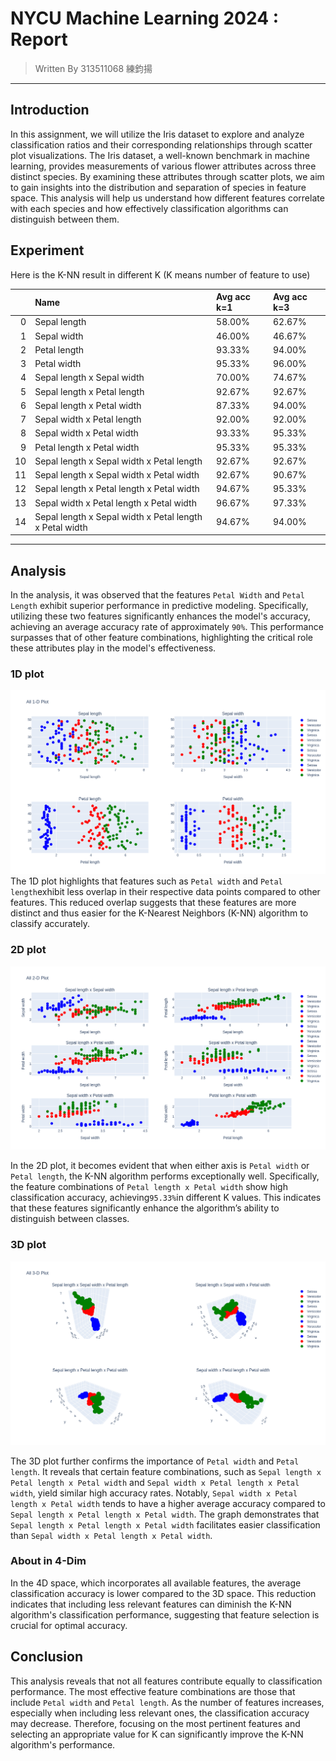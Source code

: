 # NYCU Machine Learning 2024 : Report

> Written By 313511068 練鈞揚

---

## Introduction

In this assignment, we will utilize the Iris dataset to explore and analyze classification ratios and their corresponding relationships through scatter plot visualizations. The Iris dataset, a well-known benchmark in machine learning, provides measurements of various flower attributes across three distinct species. By examining these attributes through scatter plots, we aim to gain insights into the distribution and separation of species in feature space. This analysis will help us understand how different features correlate with each species and how effectively classification algorithms can distinguish between them.

## Experiment

Here is the K-NN result in different K (K means number of feature to use)

|    | Name                                                    | Avg acc k=1   | Avg acc k=3   |
|---:|:--------------------------------------------------------|:--------------|:--------------|
|  0 | Sepal length                                            | 58.00%        | 62.67%        |
|  1 | Sepal width                                             | 46.00%        | 46.67%        |
|  2 | Petal length                                            | 93.33%        | 94.00%        |
|  3 | Petal width                                             | 95.33%        | 96.00%        |
|  4 | Sepal length x Sepal width                              | 70.00%        | 74.67%        |
|  5 | Sepal length x Petal length                             | 92.67%        | 92.67%        |
|  6 | Sepal length x Petal width                              | 87.33%        | 94.00%        |
|  7 | Sepal width x Petal length                              | 92.00%        | 92.00%        |
|  8 | Sepal width x Petal width                               | 93.33%        | 95.33%        |
|  9 | Petal length x Petal width                              | 95.33%        | 95.33%        |
| 10 | Sepal length x Sepal width x Petal length               | 92.67%        | 92.67%        |
| 11 | Sepal length x Sepal width x Petal width                | 92.67%        | 90.67%        |
| 12 | Sepal length x Petal length x Petal width               | 94.67%        | 95.33%        |
| 13 | Sepal width x Petal length x Petal width                | 96.67%        | 97.33%        |
| 14 | Sepal length x Sepal width x Petal length x Petal width | 94.67%        | 94.00%        |

---

## Analysis

In the analysis, it was observed that the features `Petal Width` and `Petal Length` exhibit superior performance in predictive modeling. Specifically, utilizing these two features significantly enhances the model's accuracy, achieving an average accuracy rate of approximately `90%`. This performance surpasses that of other feature combinations, highlighting the critical role these attributes play in the model's effectiveness.

### 1D plot

![img](./assets/1d-plot.png)
The 1D plot highlights that features such as `Petal width` and `Petal length`exhibit less overlap in their respective data points compared to other features. This reduced overlap suggests that these features are more distinct and thus easier for the K-Nearest Neighbors (K-NN) algorithm to classify accurately.

### 2D plot

![img](./assets/2d-plot.png)

In the 2D plot, it becomes evident that when either axis is `Petal width` or `Petal length`, the K-NN algorithm performs exceptionally well. Specifically, the feature combinations of `Petal length x Petal width` show high classification accuracy, achieving`95.33%`in different K values. This indicates that these features significantly enhance the algorithm’s ability to distinguish between classes.

### 3D plot

![img](./assets/3d-plot.png)

The 3D plot further confirms the importance of `Petal width` and `Petal length`. It reveals that certain feature combinations, such as `Sepal length x Petal length x Petal width` and `Sepal width x Petal length x Petal width`, yield similar high accuracy rates. Notably, `Sepal width x Petal length x Petal width` tends to have a higher average accuracy compared to `Sepal length x Petal length x Petal width`. The graph demonstrates that `Sepal length x Petal length x Petal width` facilitates easier classification than `Sepal width x Petal length x Petal width`.

### About in 4-Dim

In the 4D space, which incorporates all available features, the average classification accuracy is lower compared to the 3D space. This reduction indicates that including less relevant features can diminish the K-NN algorithm's classification performance, suggesting that feature selection is crucial for optimal accuracy.

## Conclusion

This analysis reveals that not all features contribute equally to classification performance. The most effective feature combinations are those that include `Petal width` and `Petal length`. As the number of features increases, especially when including less relevant ones, the classification accuracy may decrease. Therefore, focusing on the most pertinent features and selecting an appropriate value for K can significantly improve the K-NN algorithm's performance.
